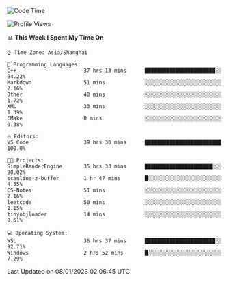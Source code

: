 <!--START_SECTION:waka-->
![Code Time](http://img.shields.io/badge/Code%20Time-562%20hrs%2053%20mins-blue)

![Profile Views](http://img.shields.io/badge/Profile%20Views-1-blue)

📊 **This Week I Spent My Time On** 

```text
⌚︎ Time Zone: Asia/Shanghai

💬 Programming Languages: 
C++                      37 hrs 13 mins      ███████████████████████░░   94.22% 
Markdown                 51 mins             ░░░░░░░░░░░░░░░░░░░░░░░░░   2.16% 
Other                    40 mins             ░░░░░░░░░░░░░░░░░░░░░░░░░   1.72% 
XML                      33 mins             ░░░░░░░░░░░░░░░░░░░░░░░░░   1.39% 
CMake                    8 mins              ░░░░░░░░░░░░░░░░░░░░░░░░░   0.38%

🔥 Editors: 
VS Code                  39 hrs 30 mins      █████████████████████████   100.0%

🐱‍💻 Projects: 
SimpleRenderEngine       35 hrs 33 mins      ██████████████████████░░░   90.02% 
scanline-z-buffer        1 hr 47 mins        █░░░░░░░░░░░░░░░░░░░░░░░░   4.55% 
CS-Notes                 51 mins             ░░░░░░░░░░░░░░░░░░░░░░░░░   2.16% 
leetcode                 50 mins             ░░░░░░░░░░░░░░░░░░░░░░░░░   2.15% 
tinyobjloader            14 mins             ░░░░░░░░░░░░░░░░░░░░░░░░░   0.61%

💻 Operating System: 
WSL                      36 hrs 37 mins      ███████████████████████░░   92.71% 
Windows                  2 hrs 52 mins       █░░░░░░░░░░░░░░░░░░░░░░░░   7.29%

```


 Last Updated on 08/01/2023 02:06:45 UTC
<!--END_SECTION:waka-->